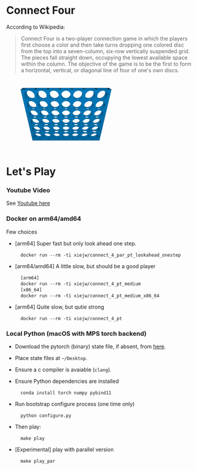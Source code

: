 Connect Four
============

According to Wikipedia:

> Connect Four is a two-player connection game in which the players first choose
a color and then take turns dropping one colored disc from the top into a
seven-column, six-row vertically suspended grid. The pieces fall straight down,
occupying the lowest available space within the column. The objective of the
game is to be the first to form a horizontal, vertical, or diagonal line of four
of one's own discs.

![ConnectFour](./misc/images/c4.gif)

Let's Play
==========

### Youtube Video

See [Youtube here](https://youtu.be/tGG8I9GnisM)

### Docker on arm64/amd64

Few choices

- [arm64] Super fast but only look ahead one step.

        docker run --rm -ti xiejw/connect_4_par_pt_lookahead_onestep

- [arm64/amd64] A little slow, but should be a good player

        [arm64]
        docker run --rm -ti xiejw/connect_4_pt_medium
        [x86_64]
        docker run --rm -ti xiejw/connect_4_pt_medium_x86_64

- [arm64] Quite slow, but qutie strong

        docker run --rm -ti xiejw/connect_4_pt

### Local Python (macOS with MPS torch backend)

- Download the pytorch (binary) state file, if absent, from
  [here](https://github.com/xiejw/z/releases).

- Place state files at `~/Desktop`.

- Ensure a c compiler is avaiable (`clang`).

- Ensure Python dependencies are installed

        conda install torch numpy pybind11

- Run bootstrap configure process (one time only)

        python configure.py

- Then play:

        make play

- [Experimental] play with parallel version

        make play_par
